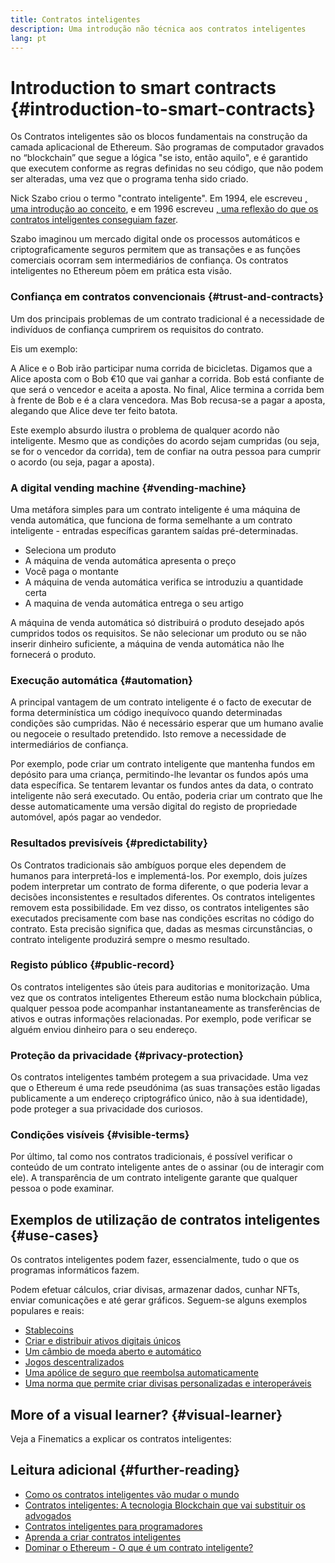 ```yaml
---
title: Contratos inteligentes
description: Uma introdução não técnica aos contratos inteligentes
lang: pt
---
```


# Introduction to smart contracts {#introduction-to-smart-contracts}

Os Contratos inteligentes são os blocos fundamentais na construção da camada aplicacional de Ethereum. São programas de computador gravados no “blockchain” que segue a lógica "se isto, então aquilo", e é garantido que executem conforme as regras definidas no seu código, que não podem ser alteradas, uma vez que o programa tenha sido criado.

Nick Szabo criou o termo "contrato inteligente". Em 1994, ele escreveu [, uma introdução ao conceito](https://www.fon.hum.uva.nl/rob/Courses/InformationInSpeech/CDROM/Literature/LOTwinterschool2006/szabo.best.vwh.net/smart.contracts.html), e em 1996 escreveu [, uma reflexão do que os contratos inteligentes conseguiam fazer](https://www.fon.hum.uva.nl/rob/Courses/InformationInSpeech/CDROM/Literature/LOTwinterschool2006/szabo.best.vwh.net/smart_contracts_2.html).

Szabo imaginou um mercado digital onde os processos automáticos e criptograficamente seguros permitem que as transações e as funções comerciais ocorram sem intermediários de confiança. Os contratos inteligentes no Ethereum põem em prática esta visão.

### Confiança em contratos convencionais {#trust-and-contracts}

Um dos principais problemas de um contrato tradicional é a necessidade de indivíduos de confiança cumprirem os requisitos do contrato.

Eis um exemplo:

A Alice e o Bob irão participar numa corrida de bicicletas. Digamos que a Alice aposta com o Bob €10 que vai ganhar a corrida. Bob está confiante de que será o vencedor e aceita a aposta. No final, Alice termina a corrida bem à frente de Bob e é a clara vencedora. Mas Bob recusa-se a pagar a aposta, alegando que Alice deve ter feito batota.

Este exemplo absurdo ilustra o problema de qualquer acordo não inteligente. Mesmo que as condições do acordo sejam cumpridas (ou seja, se for o vencedor da corrida), tem de confiar na outra pessoa para cumprir o acordo (ou seja, pagar a aposta).

### A digital vending machine {#vending-machine}

Uma metáfora simples para um contrato inteligente é uma máquina de venda automática, que funciona de forma semelhante a um contrato inteligente - entradas específicas garantem saídas pré-determinadas.

- Seleciona um produto
- A máquina de venda automática apresenta o preço
- Você paga o montante
- A máquina de venda automática verifica se introduziu a quantidade certa
- A maquina de venda automática entrega o seu artigo

A máquina de venda automática só distribuirá o produto desejado após cumpridos todos os requisitos. Se não selecionar um produto ou se não inserir dinheiro suficiente, a máquina de venda automática não lhe fornecerá o produto.

### Execução automática {#automation}

A principal vantagem de um contrato inteligente é o facto de executar de forma determinística um código inequívoco quando determinadas condições são cumpridas. Não é necessário esperar que um humano avalie ou negoceie o resultado pretendido. Isto remove a necessidade de intermediários de confiança.

Por exemplo, pode criar um contrato inteligente que mantenha fundos em depósito para uma criança, permitindo-lhe levantar os fundos após uma data específica. Se tentarem levantar os fundos antes da data, o contrato inteligente não será executado. Ou então, poderia criar um contrato que lhe desse automaticamente uma versão digital do registo de propriedade automóvel, após pagar ao vendedor.

### Resultados previsíveis {#predictability}

Os Contratos tradicionais são ambíguos porque eles dependem de humanos para interpretá-los e implementá-los. Por exemplo, dois juízes podem interpretar um contrato de forma diferente, o que poderia levar a decisões inconsistentes e resultados diferentes. Os contratos inteligentes removem esta possibilidade. Em vez disso, os contratos inteligentes são executados precisamente com base nas condições escritas no código do contrato. Esta precisão significa que, dadas as mesmas circunstâncias, o contrato inteligente produzirá sempre o mesmo resultado.

### Registo público {#public-record}

Os contratos inteligentes são úteis para auditorias e monitorização. Uma vez que os contratos inteligentes Ethereum estão numa blockchain pública, qualquer pessoa pode acompanhar instantaneamente as transferências de ativos e outras informações relacionadas. Por exemplo, pode verificar se alguém enviou dinheiro para o seu endereço.

### Proteção da privacidade {#privacy-protection}

Os contratos inteligentes também protegem a sua privacidade. Uma vez que o Ethereum é uma rede pseudónima (as suas transações estão ligadas publicamente a um endereço criptográfico único, não à sua identidade), pode proteger a sua privacidade dos curiosos.

### Condições visíveis {#visible-terms}

Por último, tal como nos contratos tradicionais, é possível verificar o conteúdo de um contrato inteligente antes de o assinar (ou de interagir com ele). A transparência de um contrato inteligente garante que qualquer pessoa o pode examinar.

## Exemplos de utilização de contratos inteligentes {#use-cases}

Os contratos inteligentes podem fazer, essencialmente, tudo o que os programas informáticos fazem.

Podem efetuar cálculos, criar divisas, armazenar dados, cunhar NFTs, enviar comunicações e até gerar gráficos. Seguem-se alguns exemplos populares e reais:

- [Stablecoins](/stablecoins/)
- [Criar e distribuir ativos digitais únicos](/nft/)
- [Um câmbio de moeda aberto e automático](/get-eth/#dex)
- [Jogos descentralizados](/dapps/?category=gaming)
- [Uma apólice de seguro que reembolsa automaticamente](https://etherisc.com/)
- [Uma norma que permite criar divisas personalizadas e interoperáveis](/developers/docs/standards/tokens/)

## More of a visual learner? {#visual-learner}

Veja a Finematics a explicar os contratos inteligentes:

<YouTube id="pWGLtjG-F5c" />

## Leitura adicional {#further-reading}

- [Como os contratos inteligentes vão mudar o mundo](https://www.youtube.com/watch?v=pA6CGuXEKtQ)
- [Contratos inteligentes: A tecnologia Blockchain que vai substituir os advogados](https://blockgeeks.com/guides/smart-contracts/)
- [Contratos inteligentes para programadores](/developers/docs/smart-contracts/)
- [Aprenda a criar contratos inteligentes](/developers/learning-tools/)
- [Dominar o Ethereum - O que é um contrato inteligente?](https://github.com/ethereumbook/ethereumbook/blob/develop/07smart-contracts-solidity.asciidoc#what-is-a-smart-contract)

